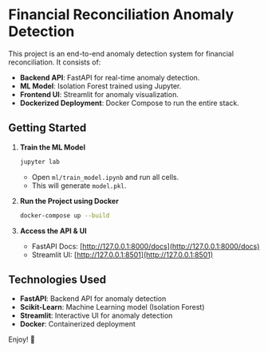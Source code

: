 # Financial Reconciliation Anomaly Detection

This project is an end-to-end anomaly detection system for financial reconciliation. It consists of:

- **Backend API**: FastAPI for real-time anomaly detection.
- **ML Model**: Isolation Forest trained using Jupyter.
- **Frontend UI**: Streamlit for anomaly visualization.
- **Dockerized Deployment**: Docker Compose to run the entire stack.

## Getting Started

1. **Train the ML Model**
   ```bash
   jupyter lab
   ```
   - Open `ml/train_model.ipynb` and run all cells.
   - This will generate `model.pkl`.

2. **Run the Project using Docker**
   ```bash
   docker-compose up --build
   ```

3. **Access the API & UI**
   - FastAPI Docs: [http://127.0.0.1:8000/docs](http://127.0.0.1:8000/docs)
   - Streamlit UI: [http://127.0.0.1:8501](http://127.0.0.1:8501)

## Technologies Used
- **FastAPI**: Backend API for anomaly detection
- **Scikit-Learn**: Machine Learning model (Isolation Forest)
- **Streamlit**: Interactive UI for anomaly detection
- **Docker**: Containerized deployment

Enjoy! 🚀
